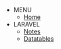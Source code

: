 <!-- _navbar.md -->

* MENU
	* [Home](/)
* LARAVEL
	* [Notes](Laravel5.5.md "Laravel notes")
	* [Datatables](Laravel_Datatables.md)